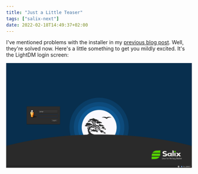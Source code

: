 ```yaml
---
title: "Just a Little Teaser"
tags: ["salix-next"]
date: 2022-02-18T14:49:37+02:00
---
```


I've mentioned problems with the installer in my
[previous blog post](/post/are-we-there-yet).
Well, they're solved now. Here's a little something to get you mildly
excited. It's the LightDM login screen:

![LightDM login screen](/images/lightdm_salix15.0.png)
